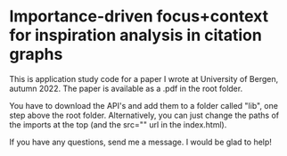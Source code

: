 # Importance-driven focus+context for inspiration analysis in citation graphs
This is application study code for a paper I wrote at University of Bergen, autumn 2022. The paper is available as a .pdf in the root folder. 

You have to download the API's and add them to a folder called "lib", one step above the root folder. Alternatively, you can just change the paths of the imports at the top (and the src="" url in the index.html).

If you have any questions, send me a message. I would be glad to help!
